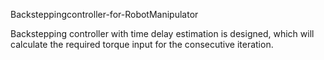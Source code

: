  Backsteppingcontroller-for-RobotManipulator
 
 Backstepping controller with time delay estimation is designed, which will calculate the required torque input for the consecutive iteration.
